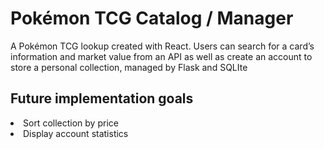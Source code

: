 <h1> Pokémon TCG Catalog / Manager </h1>

A Pokémon TCG lookup created with React. Users can search for a card’s information and market value from an API as well as create an account to store a personal collection, managed by Flask and SQLIte

<h2> Future implementation goals </h2>
<li> Sort collection by price </li>
<li> Display account statistics </li>